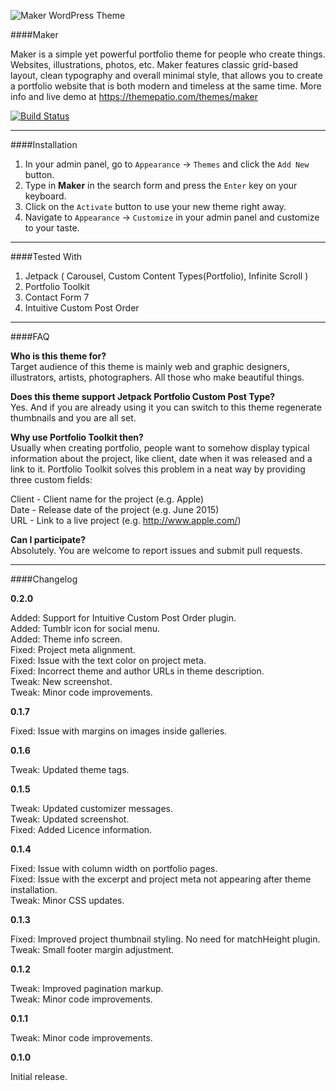 ![Maker WordPress Theme](https://raw.githubusercontent.com/iamdmitrymayorov/maker/master/screenshot.png "Maker WordPress Theme")

####Maker

Maker is a simple yet powerful portfolio theme for people who create things. Websites, illustrations, photos, etc. Maker features classic grid-based layout, clean typography and overall minimal style, that allows you to create a portfolio website that is both modern and timeless at the same time. More info and live demo at https://themepatio.com/themes/maker

[![Build Status](https://travis-ci.org/iamdmitrymayorov/maker.svg?branch=master)](https://travis-ci.org/iamdmitrymayorov/maker)

---

####Installation

1. In your admin panel, go to `Appearance` → `Themes` and click the `Add New` button.
2. Type in **Maker** in the search form and press the `Enter` key on your keyboard.
3. Click on the `Activate` button to use your new theme right away.
4. Navigate to `Appearance` → `Customize` in your admin panel and customize to your taste.

---

####Tested With
1. Jetpack ( Carousel, Custom Content Types(Portfolio), Infinite Scroll )
2. Portfolio Toolkit
3. Contact Form 7
4. Intuitive Custom Post Order

---

####FAQ

**Who is this theme for?**  
Target audience of this theme is mainly web and graphic designers, illustrators, artists, photographers. All those who make beautiful things.

**Does this theme support Jetpack Portfolio Custom Post Type?**  
Yes. And if you are already using it you can switch to this theme regenerate thumbnails and you are all set.

**Why use Portfolio Toolkit then?**  
Usually when creating portfolio, people want to somehow display typical information about the project, like client, date when it was released and a link to it. Portfolio Toolkit solves this problem in a neat way by providing three custom fields:

Client - Client name for the project (e.g. Apple)  
Date - Release date of the project (e.g. June 2015)  
URL - Link to a live project (e.g. http://www.apple.com/)

**Can I participate?**  
Absolutely. You are welcome to report issues and submit pull requests.

---

####Changelog

**0.2.0**

Added: Support for Intuitive Custom Post Order plugin.  
Added: Tumblr icon for social menu.  
Added: Theme info screen.  
Fixed: Project meta alignment.  
Fixed: Issue with the text color on project meta.  
Fixed: Incorrect theme and author URLs in theme description.  
Tweak: New screenshot.  
Tweak: Minor code improvements.

**0.1.7**

Fixed: Issue with margins on images inside galleries.

**0.1.6**

Tweak: Updated theme tags.

**0.1.5**

Tweak: Updated customizer messages.  
Tweak: Updated screenshot.  
Fixed: Added Licence information.  

**0.1.4**

Fixed: Issue with column width on portfolio pages.  
Fixed: Issue with the excerpt and project meta not appearing after theme installation.  
Tweak: Minor CSS updates.

**0.1.3**

Fixed: Improved project thumbnail styling. No need for matchHeight plugin.  
Tweak: Small footer margin adjustment.

**0.1.2**

Tweak: Improved pagination markup.  
Tweak: Minor code improvements.

**0.1.1**

Tweak: Minor code improvements.

**0.1.0**

Initial release.